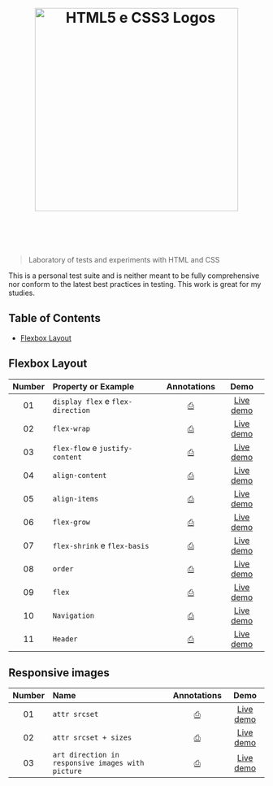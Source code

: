<h1 align="center">
	<br>
	<img width="400" src="http://www.bobbyberberyan.com/wp-content/uploads/2012/03/HTML5CSS3Logos.svg" alt="HTML5 e CSS3 Logos">
	<br>
	<br>
	<br>
</h1>

> Laboratory of tests and experiments with HTML and CSS

This is a personal test suite and is neither meant to be fully comprehensive nor conform to the latest best practices in testing. This work is great for my studies.

## Table of Contents

+ [Flexbox Layout](#flexbox-layout)

## Flexbox Layout

| Number | Property or Example | Annotations | Demo |
| :---: | :--- | :---: | :---: |
| 01 | `display flex` e `flex-direction` | [⎙]() | [Live demo](http://felipoliveira.github.io/lab-html-css/flexbox/flexbox-display-flex-direction/) |
| 02 | `flex-wrap` | [⎙]() | [Live demo](http://felipoliveira.github.io/lab-html-css/flexbox/flexbox-flex-wrap/) |
| 03 | `flex-flow` e `justify-content` | [⎙]() | [Live demo](http://felipoliveira.github.io/lab-html-css/flexbox/flexbox-flex-flow-justify-content/) |
| 04 | `align-content` | [⎙]() | [Live demo](http://felipoliveira.github.io/lab-html-css/flexbox/flexbox-align-content/) |
| 05 | `align-items` | [⎙]() | [Live demo](http://felipoliveira.github.io/lab-html-css/flexbox/flexbox-align-items/) |
| 06 | `flex-grow` | [⎙]() | [Live demo](http://felipoliveira.github.io/lab-html-css/flexbox/flexbox-flex-grow/) |
| 07 | `flex-shrink` e `flex-basis` | [⎙]() | [Live demo](http://felipoliveira.github.io/lab-html-css/flexbox/flexbox-flex-shrink-flex-basis/) |
| 08 | `order` | [⎙]() | [Live demo](http://felipoliveira.github.io/lab-html-css/flexbox/flexbox-order/) |
| 09 | `flex` | [⎙]() | [Live demo](http://felipoliveira.github.io/lab-html-css/flexbox/flexbox-flex/) |
| 10 | `Navigation` | [⎙]() | [Live demo](http://felipoliveira.github.io/lab-html-css/flexbox/flexbox-nav/) |
| 11 | `Header` | [⎙]() | [Live demo](http://felipoliveira.github.io/lab-html-css/flexbox/flexbox-header/) |


## Responsive images

| Number | Name | Annotations | Demo |
| :---: | :--- | :---: | :---: |
| 01 | `attr srcset` | [⎙]() | [Live demo](http://felipoliveira.github.io/lab-html-css/responsive-images/img-srcset/) |
| 02 | `attr srcset + sizes` | [⎙]() | [Live demo](http://felipoliveira.github.io/lab-html-css/responsive-images/srcset-sizes/) |
| 03 | `art direction in responsive images with picture` | [⎙]() | [Live demo](http://felipoliveira.github.io/lab-html-css/responsive-images/art-direction-picture/) |
